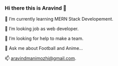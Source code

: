 ### Hi there this is Aravind 👋

🌱 I’m currently learning MERN Stack Developement.

👯 I’m looking job as web developer.

🤔 I’m looking for help to make a team.

💬 Ask me about Football and Anime...

📫 aravindmanimozhi@gmail.com.


